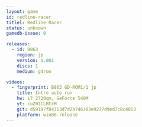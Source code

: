 ```yaml
---
layout: game
id: redline-racer
titlel: Redline Racer
status: unknown
gamedb-issue: 0

releases:
  - id: B863
    region: jp
    version: 1.001
    discs: 1
    medium: gdrom

videos:
  - fingerprint: B863 GD-ROM1/1 jp
    title: Intro auto run
    hw: i7 2720qm, GeForce 540M
    yt: cuZ02CLBtrM
    git: d59197f84353d7d2b746383e9277d9ed7c8c4053
    platform: win86-release
---
```

